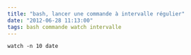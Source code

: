 ```yaml
---
title: "bash, lancer une commande à intervalle régulier"
date: "2012-06-28 11:13:00"
tags: bash commande watch intervalle
---
```


```
watch -n 10 date
```
